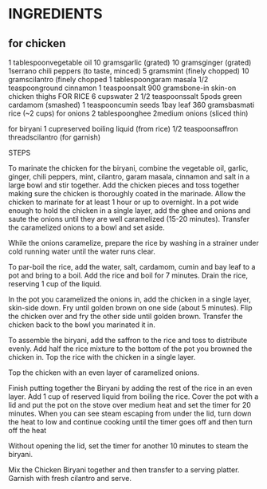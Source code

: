 # INGREDIENTS
## for chicken
1 tablespoonvegetable oil
10 gramsgarlic (grated)
10 gramsginger (grated)
1serrano chili peppers (to taste, minced)
5 gramsmint (finely chopped)
10 gramscilantro (finely chopped
1 tablespoongaram masala
1/2 teaspoonground cinnamon 
1 teaspoonsalt
900 gramsbone-in skin-on chicken thighs
FOR RICE
6 cupswater
2 1/2 teaspoonssalt
5pods green cardamom (smashed)
1 teaspooncumin seeds
1bay leaf
360 gramsbasmati rice (~2 cups)
for onions
2 tablespoonghee
2medium onions (sliced thin)

for biryani
1 cupreserved boiling liquid (from rice)
1/2 teaspoonsaffron threadscilantro (for garnish)

STEPS

To marinate the chicken for the biryani, combine the vegetable oil, garlic, ginger, chili peppers, mint, cilantro, garam masala, cinnamon and salt in a large bowl and stir together. Add the chicken pieces and toss together making sure the chicken is thoroughly coated in the marinade. Allow the chicken to marinate for at least 1 hour or up to overnight.
In a pot wide enough to hold the chicken in a single layer, add the ghee and onions and saute the onions until they are well caramelized (15-20 minutes). Transfer the caramelized onions to a bowl and set aside.

While the onions caramelize, prepare the rice by washing in a strainer under cold running water until the water runs clear.

To par-boil the rice, add the water, salt, cardamom, cumin and bay leaf to a pot and bring to a boil. Add the rice and boil for 7 minutes. Drain the rice, reserving 1 cup of the liquid.

In the pot you caramelized the onions in, add the chicken in a single layer, skin-side down. Fry until golden brown on one side (about 5 minutes). Flip the chicken over and fry the other side until golden brown. Transfer the chicken back to the bowl you marinated it in.

To assemble the biryani, add the saffron to the rice and toss to distribute evenly. Add half the rice mixture to the bottom of the pot you browned the chicken in.
Top the rice with the chicken in a single layer.

Top the chicken with an even layer of caramelized onions.

Finish putting together the Biryani by adding the rest of the rice in an even layer. Add 1 cup of reserved liquid from boiling the rice. Cover the pot with a lid and put the pot on the stove over medium heat and set the timer for 20 minutes. When you can see steam escaping from under the lid, turn down the heat to low and continue cooking until the timer goes off and then turn off the heat

Without opening the lid, set the timer for another 10 minutes to steam the biryani.

Mix the Chicken Biryani together and then transfer to a serving platter. Garnish with fresh cilantro and serve.

